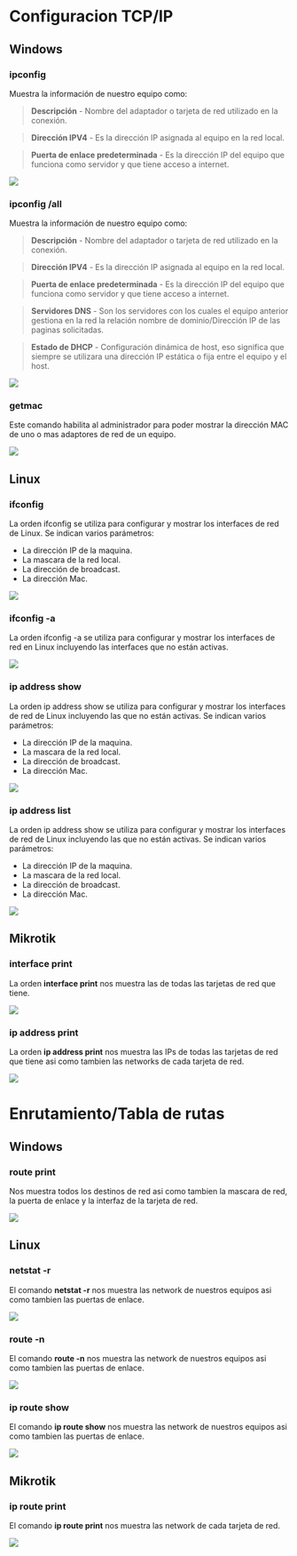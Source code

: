 # Configuracion TCP/IP

## Windows

### ipconfig

Muestra la información de nuestro equipo como:
>**Descripción** - Nombre del adaptador o tarjeta de red utilizado en la conexión.

>**Dirección IPV4** - Es la dirección IP asignada al equipo en la red local.

>**Puerta de enlace predeterminada** - Es la dirección IP del equipo que funciona como servidor y que tiene acceso a internet.

![](../img/Captura1.PNG)

### ipconfig /all
Muestra la información de nuestro equipo como:
>**Descripción** - Nombre del adaptador o tarjeta de red utilizado en la conexión.

>**Dirección IPV4** - Es la dirección IP asignada al equipo en la red local.

>**Puerta de enlace predeterminada** - Es la dirección IP del equipo que funciona como servidor y que tiene acceso a internet.

>**Servidores DNS** - Son los servidores con los cuales el equipo anterior gestiona en la red la relación nombre de dominio/Dirección IP de las paginas solicitadas.

>**Estado de DHCP** - Configuración dinámica de host, eso significa que siempre se utilizara una dirección IP estática o fija entre el equipo y el host.

![](../img/Captura2.png)
### getmac
Este comando habilita al administrador para poder mostrar la dirección MAC de uno o mas adaptores de red de un equipo.

![](../img/Captura3.png)
## Linux
### ifconfig
La orden ifconfig se utiliza para configurar y mostrar los interfaces de red de Linux. Se indican varios parámetros:

* La dirección IP de la maquina.
* La mascara de la red local.
* La dirección de broadcast.
* La dirección Mac.

![](../img/Captura4.png)
### ifconfig -a
La orden ifconfig -a se utiliza para configurar y mostrar los interfaces de red en Linux incluyendo las interfaces que no están activas.

![](../img/Captura5.png)
### ip address show
La orden ip address show se utiliza para configurar y mostrar los interfaces de red de Linux incluyendo las que no están activas. Se indican varios parámetros:

* La dirección IP de la maquina.
* La mascara de la red local.
* La dirección de broadcast.
* La dirección Mac.

![](../img/Captura6.png)
### ip address list
La orden ip address show se utiliza para configurar y mostrar los interfaces de red de Linux incluyendo las que no están activas. Se indican varios parámetros:

* La dirección IP de la maquina.
* La mascara de la red local.
* La dirección de broadcast.
* La dirección Mac.

![](../img/Captura7.png)
## Mikrotik
### interface print
La orden **interface print** nos muestra las de todas las tarjetas de red que tiene.

![](../img/Captura8.png)
### ip address print
La orden **ip address print** nos muestra las IPs de todas las tarjetas de red que tiene asi como tambien las networks de cada tarjeta de red.

![](../img/Captura9.png)
# Enrutamiento/Tabla de rutas
## Windows
### route print
Nos muestra todos los destinos de red asi como tambien la mascara de red, la puerta de enlace y la interfaz de la tarjeta de red.

![](../img/Captura10.png)
## Linux
### netstat -r
El comando **netstat -r** nos muestra las network de nuestros equipos asi como tambien las puertas de enlace.

![](../img/Captura11.png)
### route -n
El comando **route -n** nos muestra las network de nuestros equipos asi como tambien las puertas de enlace.

![](../img/Captura12.png)
### ip route show
El comando **ip route show** nos muestra las network de nuestros equipos asi como tambien las puertas de enlace.

![](../img/Captura13.png)
## Mikrotik
### ip route print
El comando **ip route print** nos muestra las network de cada tarjeta de red.

![](../img/Captura14.png)
